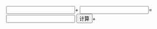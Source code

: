 <!DOCTYPE html>
<html lang="en">
    <head>
        <meta charset="utf-8">
        <title>valueAsNumber可以轻送的设置和读取该元素中的数值</title>
    </head>
      <script type="text/javascript">
             function sum () {
                 var number1=document.getElementById("number1").valueAsNumber;
                 var number2=document.getElementById("number2").valueAsNumber;
                 document.getElementById("result").valueAsNumber=number1+number2;
             }
      </script>
    <body>
           <form action="">
               <input type="number" id="number1">+
                <input type="number" id="number2">=
                 <input type="number" id="result"  readonly="readonly">  <!-- readonly 只读 -->
                  <input type="button" value="计算"  onclick="sum();">+
           </form>
    </body>
</html>
